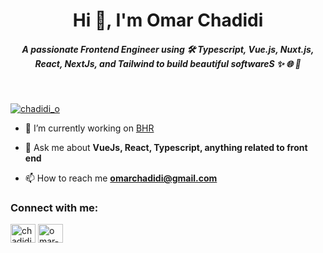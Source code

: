<h1 align="center">Hi 👋, I'm Omar Chadidi</h1>
<h5 align="center">A passionate Frontend Engineer using 🛠️ Typescript, Vue.js, Nuxt.js, React, NextJs, and Tailwind to build beautiful softwareS ✨ 🌐 🍃</h5>
<br />
<p align="left"> <a href="https://twitter.com/chadidi_o" target="blank"><img src="https://img.shields.io/twitter/follow/chadidi_o?logo=twitter&style=for-the-badge" alt="chadidi_o" /></a> </p>

- 🔭 I’m currently working on [BHR](https://github.com/FxOmar/BHR)

- 💬 Ask me about **VueJs, React, Typescript, anything related to front end**

- 📫 How to reach me **omarchadidi@gmail.com**

<h3 align="left">Connect with me:</h3>
<p align="left">
<a href="https://twitter.com/chadidi_o" target="blank"><img align="center" src="https://raw.githubusercontent.com/rahuldkjain/github-profile-readme-generator/master/src/images/icons/Social/twitter.svg" alt="chadidi_o" height="30" width="40" /></a>
<a href="https://linkedin.com/in/omar-chadidi" target="blank"><img align="center" src="https://raw.githubusercontent.com/rahuldkjain/github-profile-readme-generator/master/src/images/icons/Social/linked-in-alt.svg" alt="omar-chadidi" height="30" width="40" /></a>
</p>
